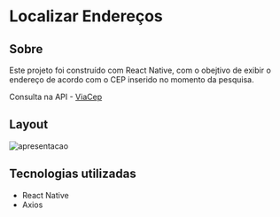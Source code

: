 # Localizar Endereços

## Sobre
Este projeto foi construído com React Native, com o obejtivo de exibir o endereço de acordo com o CEP inserido no momento da pesquisa.

Consulta na API - [ViaCep]('https://viacep.com.br/')

## Layout 

![apresentacao](https://github.com/wagnerSfarias/buscarCEP/blob/main/src/assets/ezgif.com-gif-maker.gif?raw=true=300x534) 


## Tecnologias utilizadas
- React Native
- Axios
